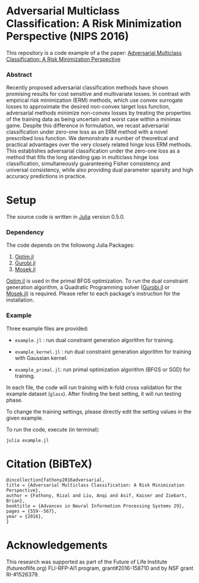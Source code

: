 # Adversarial Multiclass Classification: A Risk Minimization Perspective (NIPS 2016)
This repository is a code example of a the paper: 
[Adversarial Multiclass Classification: A Risk Minimization Perspective](https://papers.nips.cc/paper/6088-adversarial-multiclass-classification-a-risk-minimization-perspective)

### Abstract

Recently proposed adversarial classification methods have shown promising results for cost sensitive and multivariate losses. In contrast with empirical risk minimization (ERM) methods, which use convex surrogate losses to approximate the desired non-convex target loss function, adversarial methods minimize non-convex losses by treating the properties of the training data as being uncertain and worst case within a minimax game. Despite this difference in formulation, we recast adversarial classification under zero-one loss as an ERM method with a novel prescribed loss function. We demonstrate a number of theoretical and practical advantages over the very closely related hinge loss ERM methods. This establishes adversarial classification under the zero-one loss as a method that fills the long standing gap in multiclass hinge loss classification, simultaneously guaranteeing Fisher consistency and universal consistency, while also providing dual parameter sparsity and high accuracy predictions in practice.


# Setup

The source code is written in [Julia](http://julialang.org/) version 0.5.0.

### Dependency
The code depends on the followong Julia Packages:

1. [Optim.jl](https://github.com/JuliaOpt/Optim.jl)
2. [Gurobi.jl](https://github.com/JuliaOpt/Gurobi.jl)
3. [Mosek.jl](https://github.com/JuliaOpt/Mosek.jl)

[Optim.jl](https://github.com/JuliaOpt/Optim.jl) is used in the primal BFGS optimization. 
To run the dual constraint generation algorithm, a Quadratic Programming solver ([Gurobi.jl](https://github.com/JuliaOpt/Gurobi.jl) 
or [Mosek.jl](https://github.com/JuliaOpt/Mosek.jl)) is required. Please refer to each package's instruction for the installation.

### Example

Three example files are provided: 

* `example.jl` :
run dual constraint generation algorithm for training. 

* `example_kernel.jl` :
run dual constraint generation algorithm for training with Gaussian kernel.

* `example_primal.jl`: 
run primal optimization algorithm (BFGS or SGD) for training.

In each file, the code will run training with k-fold cross validation for the example dataset (`glass`). 
After finding the best setting, it will run testing phase.

To change the training settings, please directly edit the setting values in the given example.

To run the code, execute (in terminal):
```
julia example.jl
```

# Citation (BiBTeX)
```
@incollection{fathony2016adversarial,
title = {Adversarial Multiclass Classification: A Risk Minimization Perspective},
author = {Fathony, Rizal and Liu, Anqi and Asif, Kaiser and Ziebart, Brian},
booktitle = {Advances in Neural Information Processing Systems 29},
pages = {559--567},
year = {2016},
}
```
# Acknowledgements 
This research was supported as part of the Future of Life Institute (futureoflife.org) FLI-RFP-AI1 program, grant\#2016-158710 and by NSF grant RI-\#1526379.

